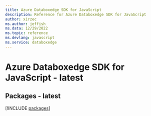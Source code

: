```yaml
---
title: Azure Databoxedge SDK for JavaScript
description: Reference for Azure Databoxedge SDK for JavaScript
author: xirzec
ms.author: jeffish
ms.data: 12/29/2022
ms.topic: reference
ms.devlang: javascript
ms.service: databoxedge
---
```

# Azure Databoxedge SDK for JavaScript - latest
## Packages - latest
[!INCLUDE [packages](databoxedge-index.md)]
